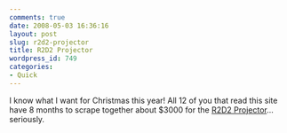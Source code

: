```yaml
---
comments: true
date: 2008-05-03 16:36:16
layout: post
slug: r2d2-projector
title: R2D2 Projector
wordpress_id: 749
categories:
- Quick
---
```


I know what I want for Christmas this year! All 12 of you that read this site have 8 months to scrape together about $3000 for the [R2D2 Projector](http://www.nikkor2d2.com/)... seriously.
